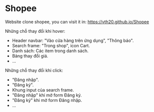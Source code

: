 # Shopee
 Website clone shopee, you can visit it in: https://vth20.github.io/Shopee

 Những chỗ thay đổi khi hover: 
  - Header navbar: "Vào cửa hàng trên ứng dụng", "Thông báo".
  - Search frame: "Trong shop", icon Cart.
  - Danh sách: Các item trong danh sách.
  - Bảng thay đổi giá.
  - ...
  
 Những chỗ thay đổi khi click:
  - "Đăng nhập".
  - "Đăng ký".
  - Khung input của search frame.
  - "Đăng nhập" khi mở form Đăng ký.
  - "Đăng ký" khi mở form Đăng nhập.
  - ...
  
 
